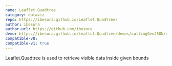 ```yaml
---
name: Leaflet.Quadtree
category: dataviz
repo: https://ibesora.github.io/Leaflet.Quadtree/
author: ibesora
author-url: https://github.com/ibesora
demo: https://ibesora.github.io/Leaflet.Quadtree/demos/cullingGeoJSON/demo.html
compatible-v0:
compatible-v1: true
---
```


Leaflet.Quadtree is used to retrieve visible data inside given bounds
